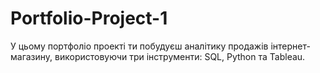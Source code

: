 # Portfolio-Project-1
У цьому портфоліо проекті ти побудуєш аналітику продажів інтернет-магазину, використовуючи три інструменти: SQL, Python та Tableau. 
